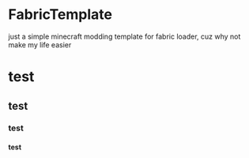 # FabricTemplate
just a simple minecraft modding template for fabric loader, cuz why not make my life easier

# test

## test

### test

#### test

